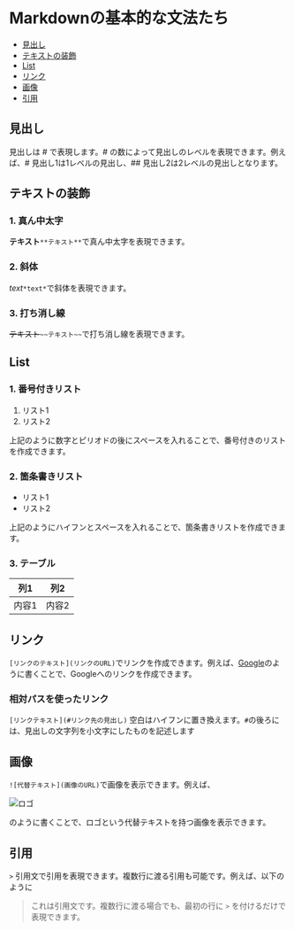 # Markdownの基本的な文法たち

- [見出し](#見出し)
- [テキストの装飾](#テキストの装飾)
- [List](#list)
- [リンク](#リンク)
- [画像](#画像)
- [引用](#引用)




## 見出し
見出しは # で表現します。# の数によって見出しのレベルを表現できます。例えば、# 見出し1は1レベルの見出し、## 見出し2は2レベルの見出しとなります。

## テキストの装飾

### 1. 真ん中太字
**テキスト**`**テキスト**`で真ん中太字を表現できます。

### 2. 斜体
*text*`*text*`で斜体を表現できます。

### 3. 打ち消し線
~~テキスト~~`~~テキスト~~`で打ち消し線を表現できます。


## List
### 1. 番号付きリスト
1. リスト1
2. リスト2

上記のように数字とピリオドの後にスペースを入れることで、番号付きのリストを作成できます。

### 2. 箇条書きリスト
- リスト1
- リスト2

上記のようにハイフンとスペースを入れることで、箇条書きリストを作成できます。

### 3. テーブル
| 列1 | 列2 |
| --- | --- | 
| 内容1 | 内容2 |


## リンク
`[リンクのテキスト](リンクのURL)`でリンクを作成できます。例えば、[Google](https://www.google.com/)のように書くことで、Googleへのリンクを作成できます。
### 相対パスを使ったリンク
`[リンクテキスト](#リンク先の見出し)`
空白はハイフンに置き換えます。`#`の後ろには、見出しの文字列を小文字にしたものを記述します


## 画像
`![代替テキスト](画像のURL)`で画像を表示できます。例えば、

![ロゴ](https://cdn.pixabay.com/photo/2023/03/29/08/19/tulips-7884877_960_720.jpg)

のように書くことで、ロゴという代替テキストを持つ画像を表示できます。

## 引用
`>` 引用文で引用を表現できます。複数行に渡る引用も可能です。例えば、以下のように
> これは引用文です。複数行に渡る場合でも、最初の行に `>` を付けるだけで表現できます。

